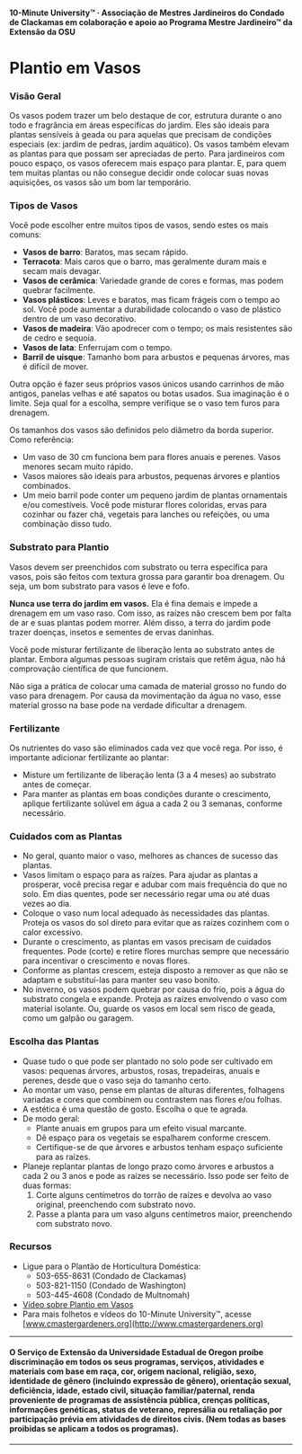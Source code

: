 #### 10-Minute University™ · Associação de Mestres Jardineiros do Condado de Clackamas em colaboração e apoio ao Programa Mestre Jardineiro™ da Extensão da OSU

# Plantio em Vasos

### Visão Geral

Os vasos podem trazer um belo destaque de cor, estrutura durante o ano todo e fragrância em áreas específicas do jardim. Eles são ideais para plantas sensíveis à geada ou para aquelas que precisam de condições especiais (ex: jardim de pedras, jardim aquático). Os vasos também elevam as plantas para que possam ser apreciadas de perto. Para jardineiros com pouco espaço, os vasos oferecem mais espaço para plantar. E, para quem tem muitas plantas ou não consegue decidir onde colocar suas novas aquisições, os vasos são um bom lar temporário.

### Tipos de Vasos

Você pode escolher entre muitos tipos de vasos, sendo estes os mais comuns:

- **Vasos de barro**: Baratos, mas secam rápido.
- **Terracota**: Mais caros que o barro, mas geralmente duram mais e secam mais devagar.
- **Vasos de cerâmica**: Variedade grande de cores e formas, mas podem quebrar facilmente.
- **Vasos plásticos**: Leves e baratos, mas ficam frágeis com o tempo ao sol. Você pode aumentar a durabilidade colocando o vaso de plástico dentro de um vaso decorativo.
- **Vasos de madeira**: Vão apodrecer com o tempo; os mais resistentes são de cedro e sequoia.
- **Vasos de lata**: Enferrujam com o tempo.
- **Barril de uísque**: Tamanho bom para arbustos e pequenas árvores, mas é difícil de mover.

Outra opção é fazer seus próprios vasos únicos usando carrinhos de mão antigos, panelas velhas e até sapatos ou botas usados. Sua imaginação é o limite. Seja qual for a escolha, sempre verifique se o vaso tem furos para drenagem.

Os tamanhos dos vasos são definidos pelo diâmetro da borda superior. Como referência:

- Um vaso de 30 cm funciona bem para flores anuais e perenes. Vasos menores secam muito rápido.
- Vasos maiores são ideais para arbustos, pequenas árvores e plantios combinados.
- Um meio barril pode conter um pequeno jardim de plantas ornamentais e/ou comestíveis. Você pode misturar flores coloridas, ervas para cozinhar ou fazer chá, vegetais para lanches ou refeições, ou uma combinação disso tudo.

### Substrato para Plantio

Vasos devem ser preenchidos com substrato ou terra específica para vasos, pois são feitos com textura grossa para garantir boa drenagem. Ou seja, um bom substrato para vasos é leve e fofo.

**Nunca use terra do jardim em vasos.** Ela é fina demais e impede a drenagem em um vaso raso. Com isso, as raízes não crescem bem por falta de ar e suas plantas podem morrer. Além disso, a terra do jardim pode trazer doenças, insetos e sementes de ervas daninhas.

Você pode misturar fertilizante de liberação lenta ao substrato antes de plantar. Embora algumas pessoas sugiram cristais que retêm água, não há comprovação científica de que funcionem.

Não siga a prática de colocar uma camada de material grosso no fundo do vaso para drenagem. Por causa da movimentação da água no vaso, esse material grosso na base pode na verdade dificultar a drenagem.

### Fertilizante

Os nutrientes do vaso são eliminados cada vez que você rega. Por isso, é importante adicionar fertilizante ao plantar:

- Misture um fertilizante de liberação lenta (3 a 4 meses) ao substrato antes de começar.
- Para manter as plantas em boas condições durante o crescimento, aplique fertilizante solúvel em água a cada 2 ou 3 semanas, conforme necessário.

### Cuidados com as Plantas

- No geral, quanto maior o vaso, melhores as chances de sucesso das plantas.
- Vasos limitam o espaço para as raízes. Para ajudar as plantas a prosperar, você precisa regar e adubar com mais frequência do que no solo. Em dias quentes, pode ser necessário regar uma ou até duas vezes ao dia.
- Coloque o vaso num local adequado às necessidades das plantas. Proteja os vasos do sol direto para evitar que as raízes cozinhem com o calor excessivo.
- Durante o crescimento, as plantas em vasos precisam de cuidados frequentes. Pode (corte) e retire flores murchas sempre que necessário para incentivar o crescimento e novas flores.
- Conforme as plantas crescem, esteja disposto a remover as que não se adaptam e substituí-las para manter seu vaso bonito.
- No inverno, os vasos podem quebrar por causa do frio, pois a água do substrato congela e expande. Proteja as raízes envolvendo o vaso com material isolante. Ou, guarde os vasos em local sem risco de geada, como um galpão ou garagem.

### Escolha das Plantas

- Quase tudo o que pode ser plantado no solo pode ser cultivado em vasos: pequenas árvores, arbustos, rosas, trepadeiras, anuais e perenes, desde que o vaso seja do tamanho certo.
- Ao montar um vaso, pense em plantas de alturas diferentes, folhagens variadas e cores que combinem ou contrastem nas flores e/ou folhas.
- A estética é uma questão de gosto. Escolha o que te agrada.
- De modo geral:
  - Plante anuais em grupos para um efeito visual marcante.
  - Dê espaço para os vegetais se espalharem conforme crescem.
  - Certifique-se de que árvores e arbustos tenham espaço suficiente para as raízes.
- Planeje replantar plantas de longo prazo como árvores e arbustos a cada 2 ou 3 anos e pode as raízes se necessário. Isso pode ser feito de duas formas:
  1. Corte alguns centímetros do torrão de raízes e devolva ao vaso original, preenchendo com substrato novo.
  2. Passe a planta para um vaso alguns centímetros maior, preenchendo com substrato novo.

### Recursos

- Ligue para o Plantão de Horticultura Doméstica:
  - 503-655-8631 (Condado de Clackamas)
  - 503-821-1150 (Condado de Washington)
  - 503-445-4608 (Condado de Multnomah)
- [Vídeo sobre Plantio em Vasos](https://www.youtube.com/watch?v=wHnYV-kgJ0c)
- Para mais folhetos e vídeos do 10-Minute University™, acesse [www.cmastergardeners.org](http://www.cmastergardeners.org)

---

#### O Serviço de Extensão da Universidade Estadual de Oregon proíbe discriminação em todos os seus programas, serviços, atividades e materiais com base em raça, cor, origem nacional, religião, sexo, identidade de gênero (incluindo expressão de gênero), orientação sexual, deficiência, idade, estado civil, situação familiar/paternal, renda proveniente de programas de assistência pública, crenças políticas, informações genéticas, status de veterano, represália ou retaliação por participação prévia em atividades de direitos civis. (Nem todas as bases proibidas se aplicam a todos os programas).
---